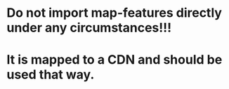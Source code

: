 # Do not import map-features directly under any circumstances!!!
# It is mapped to a CDN and should be used that way.